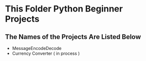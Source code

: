 # This Folder Python Beginner Projects
## The Names of the Projects Are Listed Below
* MessageEncodeDecode
* Currency Converter ( in process )
